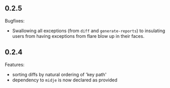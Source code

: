 ## 0.2.5

Bugfixes:

  - Swallowing all exceptions (from `diff` and `generate-reports`) to insulating users from having exceptions from flare blow up in their faces.

## 0.2.4

Features:

  - sorting diffs by natural ordering of 'key path'
  - dependency to `midje` is now declared as provided

